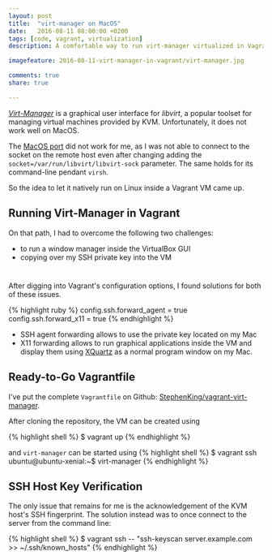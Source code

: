 ```yaml
---
layout: post
title:  "virt-manager on MacOS"
date:   2016-08-11 08:00:00 +0200
tags: [code, vagrant, virtualization]
description: A comfortable way to run virt-manager virtualized in Vagrant.

imagefeature: 2016-08-11-virt-manager-in-vagrant/virt-manager.jpg

comments: true
share: true

---
```



[_Virt-Manager_](https://virt-manager.org/) is a graphical user interface for _libvirt_, a popular toolset for managing virtual machines provided by KVM.
Unfortunately, it does not work well on MacOS.

The [MacOS port](https://github.com/jeffreywildman/homebrew-virt-manager) did not work for me, as I was not able to connect to the socket on the remote host even after changing adding the `socket=/var/run/libvirt/libvirt-sock` parameter. The same holds for its command-line pendant `virsh`.

So the idea to let it natively run on Linux inside a Vagrant VM came up.

## Running Virt-Manager in Vagrant

On that path, I had to overcome the following two challenges:

- to run a window manager inside the VirtualBox GUI
- copying over my SSH private key into the VM

#
After digging into Vagrant's configuration options, I found solutions for both of these issues.

{% highlight ruby %}
config.ssh.forward_agent = true
config.ssh.forward_x11 = true
{% endhighlight %}

- SSH agent forwarding allows to use the private key located on my Mac
- X11 forwarding allows to run graphical applications inside the VM and display them using [XQuartz](https://www.xquartz.org/) as a normal program window on my Mac.

## Ready-to-Go Vagrantfile

I've put the complete `Vagrantfile` on Github: [StephenKing/vagrant-virt-manager](https://github.com/StephenKing/vagrant-virt-manager).

After cloning the repository, the VM can be created using

{% highlight shell %}
$ vagrant up
{% endhighlight %}

and `virt-manager` can be started using
{% highlight shell %}
$ vagrant ssh
ubuntu@ubuntu-xenial:~$ virt-manager
{% endhighlight %}


## SSH Host Key Verification

The only issue that remains for me is the acknowledgement of the KVM host's SSH fingerprint. The solution instead was to once connect to the server from the command line:

{% highlight shell %}
$ vagrant ssh -- "ssh-keyscan server.example.com >> ~/.ssh/known_hosts"
{% endhighlight %}
